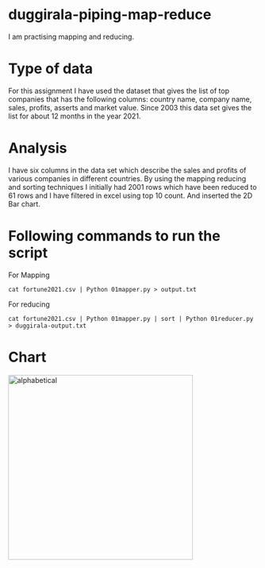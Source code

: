 # duggirala-piping-map-reduce
I am practising mapping and reducing.

# Type of data
For this assignment I have used the dataset that gives the list of top companies that has the following columns: country name, company name, sales, profits, asserts and market value. Since 2003 this data set gives the list for about 12 months in the year 2021.

# Analysis
I have six columns in the data set which describe the sales and profits of various companies in different countries. By using the mapping reducing and sorting techniques I initially had 2001 rows which have been reduced to 61 rows and I have filtered in excel using top 10 count. And inserted the 2D Bar chart.

# Following commands to run the script 

For Mapping

```cat fortune2021.csv | Python 01mapper.py > output.txt```

For reducing

```cat fortune2021.csv | Python 01mapper.py | sort | Python 01reducer.py > duggirala-output.txt```

# Chart
<img width="372" alt="alphabetical" src="https://user-images.githubusercontent.com/77808223/152584393-345742a7-414e-4e99-865a-17f4f1372c82.PNG">



